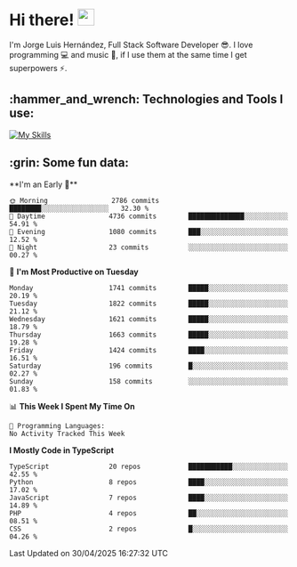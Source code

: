 <h1 align="left">
 <abc>
  <br>Hi there! <img src="https://user-images.githubusercontent.com/42378118/110234147-e3259600-7f4e-11eb-95be-0c4047144dea.gif" width="30"><br>
 </abc>
</h1>

I'm Jorge Luis Hernández, Full Stack Software Developer :sunglasses:. I love programming :computer: and music :musical_score:, if I use them at the same time I get superpowers :zap:. 


<h2 align="left">:hammer_and_wrench: Technologies and Tools I use:</h2>

[![My Skills](https://skillicons.dev/icons?i=js,ts,html,css,py,vue,react,next,nest,postgres,mysql)](https://skillicons.dev)

<h2 align="left">:grin: Some fun data:</h2>
<!--START_SECTION:waka-->
**I'm an Early 🐤** 

```text
🌞 Morning                2786 commits        ████████░░░░░░░░░░░░░░░░░   32.30 % 
🌆 Daytime                4736 commits        ██████████████░░░░░░░░░░░   54.91 % 
🌃 Evening                1080 commits        ███░░░░░░░░░░░░░░░░░░░░░░   12.52 % 
🌙 Night                  23 commits          ░░░░░░░░░░░░░░░░░░░░░░░░░   00.27 % 
```
📅 **I'm Most Productive on Tuesday** 

```text
Monday                   1741 commits        █████░░░░░░░░░░░░░░░░░░░░   20.19 % 
Tuesday                  1822 commits        █████░░░░░░░░░░░░░░░░░░░░   21.12 % 
Wednesday                1621 commits        █████░░░░░░░░░░░░░░░░░░░░   18.79 % 
Thursday                 1663 commits        █████░░░░░░░░░░░░░░░░░░░░   19.28 % 
Friday                   1424 commits        ████░░░░░░░░░░░░░░░░░░░░░   16.51 % 
Saturday                 196 commits         █░░░░░░░░░░░░░░░░░░░░░░░░   02.27 % 
Sunday                   158 commits         ░░░░░░░░░░░░░░░░░░░░░░░░░   01.83 % 
```


📊 **This Week I Spent My Time On** 

```text
💬 Programming Languages: 
No Activity Tracked This Week
```

**I Mostly Code in TypeScript** 

```text
TypeScript               20 repos            ███████████░░░░░░░░░░░░░░   42.55 % 
Python                   8 repos             ████░░░░░░░░░░░░░░░░░░░░░   17.02 % 
JavaScript               7 repos             ████░░░░░░░░░░░░░░░░░░░░░   14.89 % 
PHP                      4 repos             ██░░░░░░░░░░░░░░░░░░░░░░░   08.51 % 
CSS                      2 repos             █░░░░░░░░░░░░░░░░░░░░░░░░   04.26 % 
```




 Last Updated on 30/04/2025 16:27:32 UTC
<!--END_SECTION:waka-->
